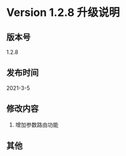 # Version 1.2.8 升级说明                               

## 版本号

1.2.8

## 发布时间

2021-3-5


## 修改内容

1. 增加参数路由功能

## 其他
